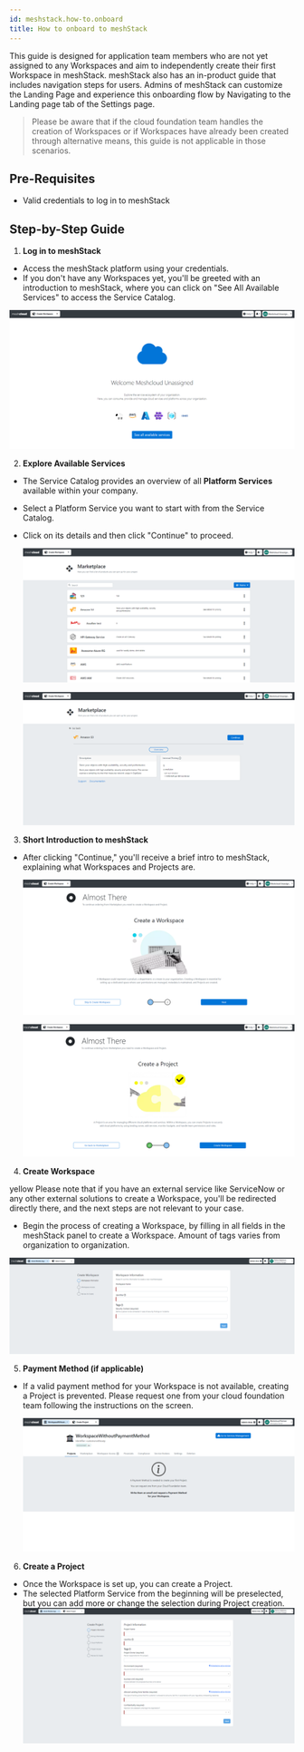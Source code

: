 ```yaml
---
id: meshstack.how-to.onboard
title: How to onboard to meshStack 
---
```

This guide is designed for application team members who are not yet assigned to any Workspaces and aim to independently create their first Workspace in meshStack. meshStack also has an in-product guide that includes navigation steps for users. Admins of meshStack can customize the Landing Page and experience this onboarding flow by Navigating to the Landing page tab of the Settings page.

> Please be aware that if the cloud foundation team handles the creation of Workspaces or if Workspaces have already been created through alternative means, this guide is not applicable in those scenarios.

## Pre-Requisites

- Valid credentials to log in to meshStack

## Step-by-Step Guide

1. **Log in to meshStack**

- Access the meshStack platform using your credentials.
- If you don't have any Workspaces yet, you'll be greeted with an introduction to meshStack, where you can click on "See All Available Services" to access the Service Catalog.

![Untitled](./assets/marketplace/onboarding1.png)

2. **Explore Available Services**

- The Service Catalog provides an overview of all **Platform Services** available within your company.
- Select a Platform Service you want to start with from the Service Catalog.
- Click on its details and then click "Continue" to proceed.
    
    ![Untitled](./assets/marketplace/onboarding2.png)
    
    ![Untitled](./assets/marketplace/onboarding3.png)
    

3. **Short Introduction to meshStack**

- After clicking "Continue," you'll receive a brief intro to meshStack, explaining what Workspaces and Projects are.
    
    ![Untitled](./assets/marketplace/onboarding4.png)
    
    ![Untitled](./assets/marketplace/onboarding5.png)
    
4. **Create Workspace**

yellow Please note that if you have an external service like ServiceNow or any other external solutions to create a Workspace, you'll be redirected directly there, and the next steps are not relevant to your case.

- Begin the process of creating a Workspace, by filling in all fields in the meshStack panel to create a Workspace. Amount of tags varies from organization to organization.

![Untitled](./assets/marketplace/onboarding6.png)

5. **Payment Method (if applicable)**
- If a valid payment method for your Workspace is not available, creating a Project is prevented. Please request one from your cloud foundation team following the instructions on the screen.
    
    ![Untitled](./assets/marketplace/onboarding7.png)
    
6. **Create a Project**
- Once the Workspace is set up, you can create a Project.
- The selected Platform Service from the beginning will be preselected, but you can add more or change the selection during Project creation.
 ![Untitled](./assets/marketplace/onboarding8.png)